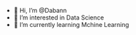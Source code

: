 - 👋 Hi, I’m @Dabann
- 👀 I’m interested in Data Science
- 🌱 I’m currently learning Mchine Learning

<!---
Dabann/Dabann is a ✨ special ✨ repository because its `README.md` (this file) appears on your GitHub profile.
You can click the Preview link to take a look at your changes.
--->
